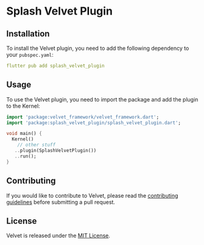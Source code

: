# Splash Velvet Plugin

## Installation

To install the Velvet plugin, you need to add the following dependency to your `pubspec.yaml`:

```yaml
flutter pub add splash_velvet_plugin
```

## Usage

To use the Velvet plugin, you need to import the package and add the plugin to the Kernel:

```dart
import 'package:velvet_framework/velvet_framework.dart';
import 'package:splash_velvet_plugin/splash_velvet_plugin.dart';

void main() {
  Kernel()
    // other stuff
   ..plugin(SplashVelvetPlugin())
   ..run();
}
```

## Contributing

If you would like to contribute to Velvet, please read the [contributing guidelines](../../CONTRIBUTING.md) before submitting a pull request.

## License

Velvet is released under the [MIT License](LICENSE).